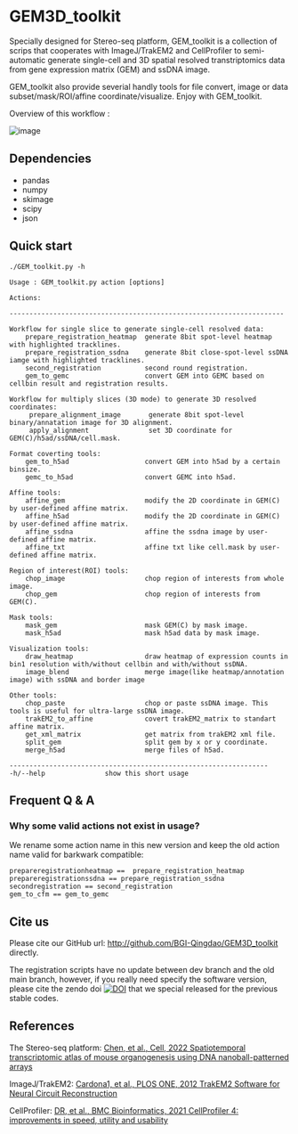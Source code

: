 # GEM3D_toolkit

Specially designed for Stereo-seq platform, GEM_toolkit is a collection of scrips that cooperates with ImageJ/TrakEM2 and CellProfiler to semi-automatic generate single-cell and 3D spatial resolved transtriptomics data from gene expression matrix (GEM) and ssDNA image.

GEM_toolkit also provide severial handly tools for file convert, image or data subset/mask/ROI/affine coordinate/visualize. Enjoy with GEM_toolkit.

Overview of this workflow :

![image](https://user-images.githubusercontent.com/8720584/215430450-8a238a31-4f88-4726-8d22-dd33b51bf8a3.png)

## Dependencies

* pandas
* numpy
* skimage
* scipy
* json

## Quick start

```
./GEM_toolkit.py -h

Usage : GEM_toolkit.py action [options]

Actions:

---------------------------------------------------------------------

Workflow for single slice to generate single-cell resolved data:
    prepare_registration_heatmap  generate 8bit spot-level heatmap with highlighted tracklines.
    prepare_registration_ssdna    generate 8bit close-spot-level ssDNA iamge with highlighted tracklines.
    second_registration           second round registration.
    gem_to_gemc                   convert GEM into GEMC based on cellbin result and registration results.

Workflow for multiply slices (3D mode) to generate 3D resolved coordinates:
     prepare_alignment_image       generate 8bit spot-level binary/annatation image for 3D alignment.
     apply_alignment               set 3D coordinate for GEM(C)/h5ad/ssDNA/cell.mask.

Format coverting tools:
    gem_to_h5ad                   convert GEM into h5ad by a certain binsize.
    gemc_to_h5ad                  convert GEMC into h5ad.

Affine tools:
    affine_gem                    modify the 2D coordinate in GEM(C) by user-defined affine matrix.
    affine_h5ad                   modify the 2D coordinate in GEM(C) by user-defined affine matrix.
    affine_ssdna                  affine the ssdna image by user-defined affine matrix.
    affine_txt                    affine txt like cell.mask by user-defined affine matrix.

Region of interest(ROI) tools:
    chop_image                    chop region of interests from whole image.
    chop_gem                      chop region of interests from GEM(C).

Mask tools:
    mask_gem                      mask GEM(C) by mask image.
    mask_h5ad                     mask h5ad data by mask image.

Visualization tools:
    draw_heatmap                  draw heatmap of expression counts in bin1 resolution with/without cellbin and with/without ssDNA.
    image_blend                   merge image(like heatmap/annotation image) with ssDNA and border image

Other tools:
    chop_paste                    chop or paste ssDNA image. This tools is useful for ultra-large ssDNA image.
    trakEM2_to_affine             covert trakEM2_matrix to standart affine matrix.
    get_xml_matrix                get matrix from trakEM2 xml file.
    split_gem                     split gem by x or y coordinate.
    merge_h5ad                    merge files of h5ad.

-----------------------------------------------------------------
-h/--help               show this short usage

```

## Frequent Q & A

### Why some valid actions not exist in usage?

We rename some action name in this new version and keep the old action name valid for barkwark compatible:

```
prepareregistrationheatmap ==  prepare_registration_heatmap
prepareregistrationssdna == prepare_registration_ssdna
secondregistration == second_registration
gem_to_cfm == gem_to_gemc
```

## Cite us

Please cite our GitHub url: http://github.com/BGI-Qingdao/GEM3D_toolkit directly.

The registration scripts have no update between dev branch and the old main branch, however, if you really need specify the software version, please cite the zendo doi [![DOI](https://zenodo.org/badge/373742809.svg)](https://zenodo.org/badge/latestdoi/373742809) that we special released for the previous stable codes.

## References

The Stereo-seq platform: [Chen, et al., Cell, 2022 Spatiotemporal transcriptomic atlas of mouse organogenesis using DNA nanoball-patterned arrays](https://doi.org/10.1016/j.cell.2022.04.003)

ImageJ/TrakEM2: [Cardona1, et al., PLOS ONE, 2012 TrakEM2 Software for Neural Circuit Reconstruction](https://doi.org/10.1371/journal.pone.0038011)

CellProfiler: [DR, et al., BMC Bioinformatics, 2021 CellProfiler 4: improvements in speed, utility and usability](https://doi.org/10.1186/s12859-021-04344-9)

